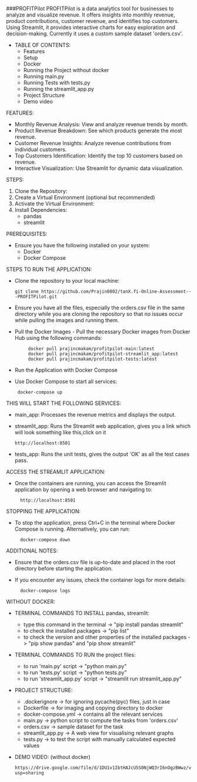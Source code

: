 ###PROFITPilot
PROFITPilot is a data analytics tool for businesses to analyze and visualize revenue. It offers insights into monthly revenue, product contributions, customer revenue, and identifies top customers. Using Streamlit, it provides interactive charts for easy exploration and decision-making. Currently it uses a custom sample dataset 'orders.csv'.

- TABLE OF CONTENTS:
    - Features
    - Setup
    - Docker
    - Running the Project without docker
    - Running main.py
    - Running Tests with tests.py
    - Running the streamlit_app.py
    - Project Structure
    - Demo video

FEATURES:
  - Monthly Revenue Analysis: View and analyze revenue trends by month.
  - Product Revenue Breakdown: See which products generate the most revenue.
  - Customer Revenue Insights: Analyze revenue contributions from individual customers.
  - Top Customers Identification: Identify the top 10 customers based on revenue.
  - Interactive Visualization: Use Streamlit for dynamic data visualization.

STEPS:
  1. Clone the Repository:
  2. Create a Virtual Environment (optional but recommended)
  3. Activate the Virtual Environment:
  4. Install Dependencies:
       - pandas
       - streamlit

PREREQUISITES:
- Ensure you have the following installed on your system:
    - Docker
    - Docker Compose
    
STEPS TO RUN THE APPLICATION:
 - Clone the repository to your local machine:

       git clone https://github.com/Prajin0802/tanX.fi-Online-Assessment---PROFITPilot.git

- Ensure you have all the files, especially the orders.csv file in the same directory while you are cloning the repository so that no issues occur while pulling the images and running them.
 - Pull the Docker Images
        - Pull the necessary Docker images from Docker Hub using the following commands:
   
            docker pull prajincmakam/profitpilot-main:latest
            docker pull prajincmakam/profitpilot-streamlit_app:latest
            docker pull prajincmakam/profitpilot-tests:latest
            
 - Run the Application with Docker Compose
 - Use Docker Compose to start all services:
   
        docker-compose up
   
THIS WILL START THE FOLLOWING SERVICES:
- main_app: Processes the revenue metrics and displays the output.
- streamlit_app: Runs the Streamlit web application, gives you a link which will look something like this,click on it

      http://localhost:8501
- tests_app: Runs the unit tests,  gives the output 'OK' as all the test cases pass.

  
ACCESS THE STREAMLIT APPLICATION:
- Once the containers are running, you can access the Streamlit application by opening a web browser and navigating to:
    
        http://localhost:8501

STOPPING THE APPLICATION:
- To stop the application, press Ctrl+C in the terminal where Docker Compose is running. Alternatively, you can run:

        docker-compose down
    
ADDITIONAL NOTES:
- Ensure that the orders.csv file is up-to-date and placed in the root directory before starting the application.
- If you encounter any issues, check the container logs for more details:

        docker-compose logs

WITHOUT DOCKER:
- TERMINAL COMMANDS TO INSTALL pandas, streamlit:
  - type this command in the terminal -> "pip install pandas streamlit"
  - to check the installed packages -> "pip list"
  - to check the version and other properties of the installed packages -> "pip show pandas" and "pip show streamlit"

- TERMINAL COMMANDS TO RUN the project files:
  - to run 'main.py' script -> "python main.py"
  - to run 'tests.py' script -> "python tests.py"
  - to run 'streamlit_app.py' script -> "streamlit run streamlit_app.py"

- PROJECT STRUCTURE:
    - .dockerignore -> for ignoring pycache(pyc) files, just in case
    - Dockerfile -> for imaging and copying directory to docker
    - docker-compose.yml -> contains all the relevant services
    - main.py -> python script to compute the tasks from 'orders.csv'
    - orders.csv -> sample dataset for the task
    - streamlit_app.py -> A web view for visualising relevant graphs
    - tests.py -> to test the script with manually calculated expected values

- DEMO VIDEO: (without docker)

      https://drive.google.com/file/d/1DU1v1IbtHAJcU5S0NjWQ3rI6nOgzBWwz/view?usp=sharing
